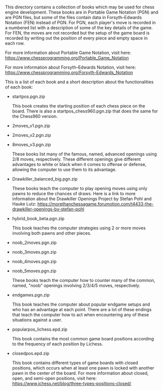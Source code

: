 This directory contains a collection of books which may be used for chess engine development. These books are in Portable Game Notation (PGN) and are PGN files, but some of the files contain data in Forsyth–Edwards Notation (FEN) instead of PGN. For PGN, each player's move is recorded in a numbered list with a description of some of the key details of the game. For FEN, the moves are not recorded but the setup of the game board is recorded by writing out the position of every piece and empty space in each row.

For more information about Portable Game Notation, visit here: 
https://www.chessprogramming.org/Portable_Game_Notation

For more information about Forsyth–Edwards Notation, visit here:
https://www.chessprogramming.org/Forsyth-Edwards_Notation



This is a list of each book and a short description about the functionalities of each book:


- startpos.pgn.zip 

	This book creates the starting position of each chess piece on the board. There is also a startpos_chess960.pgn.zip that does the same for the Chess960 version.

- 2moves_v1.pgn.zip 
- 2moves_v2.pgn.zip 
- 8moves_v3.pgn.zip 

	These books list many of the famous, named, advanced openings using 2/8 moves, respectively. These different openings give different advantages to white or black when it comes to offense or defense, allowing the computer to use them to its advantage. 

- Drawkiller_balanced_big.pgn.zip 

  These books teach the computer to play opening moves using only pawns to reduce the chances of draws. Here is a link to more information about the Drawkiller Openings Project by Stefan Pohl and Hauke Lutz: https://morethanchessagame.forumotion.com/t4433-the-drawkiller-openings-by-stefan-pohl

- hybrid_book_beta.pgn.zip  

	This book teaches the computer strategies using 2 or more moves involving both pawns and other pieces. 

- noob_2moves.pgn.zip 
- noob_3moves.pgn.zip  
- noob_4moves.pgn.zip  
- noob_5moves.pgn.zip  

	These books teach the computer how to counter many of the common, named, "noob" openings involving 2/3/4/5 moves, respectively. 

- endgames.pgn.zip 

	This book teaches the computer about popular endgame setups and who has an advantage at each point. There are a lot of these endings that teach the computer how to act when encountering any of these situations against a user.

- popularpos_lichess.epd.zip

	This book contains the most common game board positions according to the frequency of each position by Lichess.

- closedpos.epd.zip

	This book contains different types of game boards with closed positions, which occurs when at least one pawn is locked with another pawn in the center of the board. For more information about closed, open, and semi-open positions, visit here:
https://www.ichess.net/blog/three-types-positions-closed/
